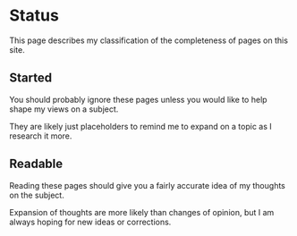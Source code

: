 # Status

This page describes my classification of the completeness of pages on
this site.


## Started

You should probably ignore these pages unless you would like to help
shape my views on a subject.

They are likely just placeholders to remind me to expand on a topic as
I research it more.


## Readable

Reading these pages should give you a fairly accurate idea of my
thoughts on the subject.

Expansion of thoughts are more likely than changes of opinion, but I am
always hoping for new ideas or corrections.
